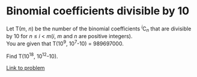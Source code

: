 # Binomial coefficients divisible by 10

<p>
Let T(<var>m</var>, <var>n</var>) be the number of the binomial coefficients <sup><var>i</var></sup>C<sub><var>n</var></sub> that are divisible by 10 for <var>n</var> ≤ <var>i</var> &lt; <var>m</var>(<var>i</var>, <var>m</var> and <var>n</var> are positive integers).<br />
You are given that T(10<sup>9</sup>, 10<sup>7</sup>-10) = 989697000.
</p>
<p>
Find T(10<sup>18</sup>, 10<sup>12</sup>-10).
</p>

[Link to problem](https://projecteuler.net/problem=322)
